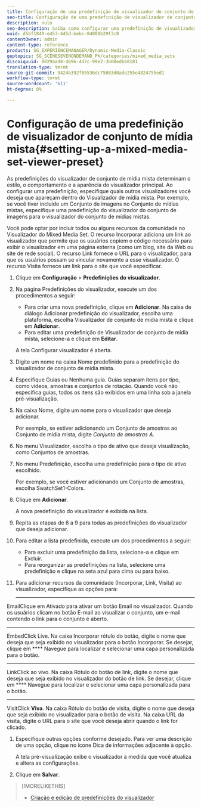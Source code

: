 ```yaml
---
title: Configuração de uma predefinição de visualizador de conjunto de mídia mista
seo-title: Configuração de uma predefinição de visualizador de conjunto de mídia mista
description: nulo
seo-description: Saiba como configurar uma predefinição de visualizador de conjunto de mídia mista.
uuid: d5bf1840-e453-445d-bebc-84889b29f3c8
contentOwner: admin
content-type: reference
products: SG_EXPERIENCEMANAGER/Dynamic-Media-Classic
geptopics: SG_SCENESEVENONDEMAND_PK/categories/mixed_media_sets
discoiquuid: 8029aad8-d696-4d7c-99e2-3b08edb68181
translation-type: tm+mt
source-git-commit: 9424b392f85536dc75083d0ade255e4824755ed1
workflow-type: tm+mt
source-wordcount: '611'
ht-degree: 0%

---
```



# Configuração de uma predefinição de visualizador de conjunto de mídia mista{#setting-up-a-mixed-media-set-viewer-preset}

As predefinições do visualizador de conjunto de mídia mista determinam o estilo, o comportamento e a aparência do visualizador principal. Ao configurar uma predefinição, especifique quais outros visualizadores você deseja que apareçam dentro do Visualizador de mídia mista. Por exemplo, se você tiver incluído um Conjunto de imagens no Conjunto de mídias mistas, especifique uma predefinição do visualizador do conjunto de imagens para o visualizador do conjunto de mídias mistas.

Você pode optar por incluir todos ou alguns recursos da comunidade no Visualizador do Mixed Media Set. O recurso Incorporar adiciona um link ao visualizador que permite que os usuários copiem o código necessário para exibir o visualizador em uma página externa (como um blog, site da Web ou site de rede social). O recurso Link fornece o URL para o visualizador, para que os usuários possam se vincular novamente a esse visualizador. O recurso Visita fornece um link para o site que você especificar.

1. Clique em **Configuração** > **Predefinições do visualizador**.
1. Na página Predefinições do visualizador, execute um dos procedimentos a seguir:

   * Para criar uma nova predefinição, clique em **Adicionar**. Na caixa de diálogo Adicionar predefinição do visualizador, escolha uma plataforma, escolha Visualizador de conjunto de mídia mista e clique em **Adicionar**.
   * Para editar uma predefinição de Visualizador de conjunto de mídia mista, selecione-a e clique em **Editar**.

   A tela Configurar visualizador é aberta.

1. Digite um nome na caixa Nome predefinido para a predefinição do visualizador de conjunto de mídia mista.
1. Especifique Guias ou Nenhuma guia. Guias separam itens por tipo, como vídeos, amostras e conjuntos de rotação. Quando você não especifica guias, todos os itens são exibidos em uma linha sob a janela pré-visualização.
1. Na caixa Nome, digite um nome para o visualizador que deseja adicionar.

   Por exemplo, se estiver adicionando um Conjunto de amostras ao Conjunto de mídia mista, digite *Conjunto de amostras A*.

1. No menu Visualizador, escolha o tipo de ativo que deseja visualização, como Conjuntos de amostras.
1. No menu Predefinição, escolha uma predefinição para o tipo de ativo escolhido.

   Por exemplo, se você estiver adicionando um Conjunto de amostras, escolha SwatchSet1-Colors.

1. Clique em **Adicionar**.

   A nova predefinição do visualizador é exibida na lista.

1. Repita as etapas de 6 a 9 para todas as predefinições do visualizador que deseja adicionar.
1. Para editar a lista predefinida, execute um dos procedimentos a seguir:

   * Para excluir uma predefinição da lista, selecione-a e clique em Excluir.
   * Para reorganizar as predefinições na lista, selecione uma predefinição e clique na seta azul para cima ou para baixo.

1. Para adicionar recursos da comunidade (Incorporar, Link, Visita) ao visualizador, especifique as opções para:

   * ****
EmailClique em Ativado para ativar um botão Email no visualizador. Quando os usuários clicam no botão E-mail ao visualizar o conjunto, um e-mail contendo o link para o conjunto é aberto.

   * ****
EmbedClick Live. Na caixa Incorporar rótulo do botão, digite o nome que deseja que seja exibido no visualizador para o botão Incorporar. Se desejar, clique em 
**** Navegue para localizar e selecionar uma capa personalizada para o botão.

   * ****
LinkClick ao vivo. Na caixa Rótulo do botão de link, digite o nome que deseja que seja exibido no visualizador do botão de link. Se desejar, clique em 
**** Navegue para localizar e selecionar uma capa personalizada para o botão.

   * ****
VisitClick 
**Viva**. Na caixa Rótulo do botão de visita, digite o nome que deseja que seja exibido no visualizador para o botão de visita. Na caixa URL da visita, digite o URL para o site que você deseja abrir quando o link for clicado.

1. Especifique outras opções conforme desejado. Para ver uma descrição de uma opção, clique no ícone Dica de informações adjacente à opção.

   A tela pré-visualização exibe o visualizador à medida que você atualiza e altera as configurações.

1. Clique em **Salvar**.

>[!MORELIKETHIS]
>
>* [Criação e edição de predefinições do visualizador](application-setup.md#adding_and_editing_viewer_presets)

